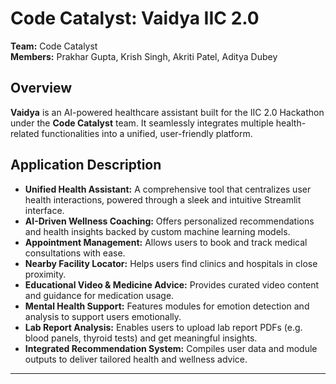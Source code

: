 # Code Catalyst: Vaidya IIC 2.0

**Team:** Code Catalyst  
**Members:** Prakhar Gupta, Krish Singh, Akriti Patel, Aditya Dubey

## Overview

**Vaidya** is an AI-powered healthcare assistant built for the IIC 2.0 Hackathon under the **Code Catalyst** team. It seamlessly integrates multiple health-related functionalities into a unified, user-friendly platform.

## Application Description

- **Unified Health Assistant:** A comprehensive tool that centralizes user health interactions, powered through a sleek and intuitive Streamlit interface.
- **AI-Driven Wellness Coaching:** Offers personalized recommendations and health insights backed by custom machine learning models.
- **Appointment Management:** Allows users to book and track medical consultations with ease.
- **Nearby Facility Locator:** Helps users find clinics and hospitals in close proximity.
- **Educational Video & Medicine Advice:** Provides curated video content and guidance for medication usage.
- **Mental Health Support:** Features modules for emotion detection and analysis to support users emotionally.
- **Lab Report Analysis:** Enables users to upload lab report PDFs (e.g. blood panels, thyroid tests) and get meaningful insights.
- **Integrated Recommendation System:** Compiles user data and module outputs to deliver tailored health and wellness advice.

---

